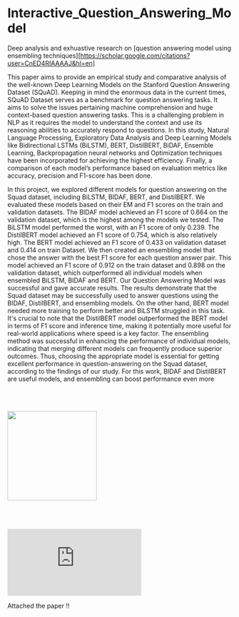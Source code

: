 # Interactive_Question_Answering_Model

Deep analysis and exhuastive research on [question answering model using ensembling techniques][https://scholar.google.com/citations?user=CnED4RIAAAAJ&hl=en]


This paper aims to provide an empirical study and comparative analysis of the well-known Deep Learning Models on the Stanford Question Answering Dataset (SQuAD). Keeping in mind the enormous data in the current times, SQuAD Dataset serves as a benchmark for question answering tasks. It aims to solve the issues pertaining machine comprehension and huge context-based question answering tasks. This is a challenging problem in NLP as it requires the model to understand the context and use its reasoning abilities to accurately respond to questions. In this study, Natural Language Processing, Exploratory Data Analysis and Deep Learning Models like Bidirectional LSTMs (BiLSTM), BERT, DistilBERT, BiDAF, Ensemble Learning, Backpropagation neural networks and Optimization techniques have been incorporated for achieving the highest efficiency. Finally, a comparison of each model’s performance based on evaluation metrics like accuracy, precision and F1-score has been done.





  In this project, we explored different models for question
answering on the Squad dataset, including BiLSTM, BIDAF,
BERT, and DistilBERT. We evaluated these models based on
their EM and F1 scores on the train and validation datasets. The
BIDAF model achieved an F1 score of 0.664 on the validation
dataset, which is the highest among the models we tested. The
BiLSTM model performed the worst, with an F1 score of only
0.239. The DistilBERT model achieved an F1 score of 0.754,
which is also relatively high. The BERT model achieved an F1
score of 0.433 on validation dataset and 0.414 on train Dataset.
We then created an ensembling model that chose the answer
with the best F1 score for each question answer pair. This model 
  achieved an F1 score of 0.912 on the train dataset and 0.898 on
the validation dataset, which outperformed all individual
models when ensembled BiLSTM, BIDAF and BERT.
Our Question Answering Model was successful and gave
accurate results. The results demonstrate that the Squad dataset
may be successfully used to answer questions using the BIDAF,
DistilBERT, and ensembling models. On the other hand, BERT
model needed more training to perform better and BiLSTM
struggled in this task. It's crucial to note that the DistilBERT
model outperformed the BERT model in terms of F1 score and
inference time, making it potentially more useful for real-world
applications where speed is a key factor. The ensembling
method was successful in enhancing the performance of
individual models, indicating that merging different models can
frequently produce superior outcomes. Thus, choosing the
appropriate model is essential for getting excellent performance
in question-answering on the Squad dataset, according to the
findings of our study. For this work, BIDAF and DistilBERT
are useful models, and ensembling can boost performance even
more

<img src="accuracy.jpeg" height=200 width=200 style="vertical-align:middle;margin:50 0 ">

![accuracy.jpeg](https://github.com/NeelmaniRam/Interactive_Question_Answering_Model/blob/main/README.md)










Attached the paper !!
